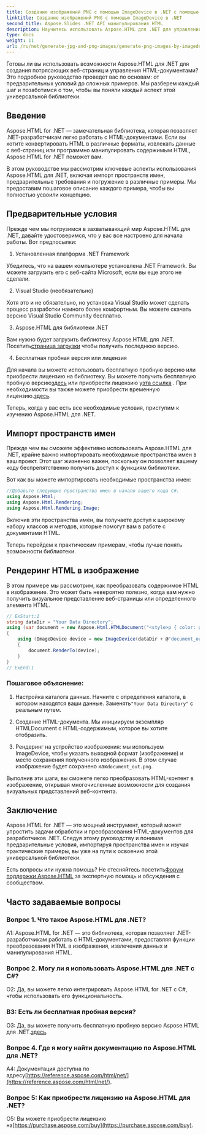 ```yaml
---
title: Создание изображений PNG с помощью ImageDevice в .NET с помощью Aspose.HTML
linktitle: Создание изображений PNG с помощью ImageDevice в .NET
second_title: Aspose.Slides .NET API манипулирования HTML
description: Научитесь использовать Aspose.HTML для .NET для управления HTML-документами, преобразования HTML в изображения и многого другого. Пошаговое руководство с часто задаваемыми вопросами.
type: docs
weight: 11
url: /ru/net/generate-jpg-and-png-images/generate-png-images-by-imagedevice/
---
```


Готовы ли вы использовать возможности Aspose.HTML для .NET для создания потрясающих веб-страниц и управления HTML-документами? Это подробное руководство проведет вас по основам: от предварительных условий до сложных примеров. Мы разберем каждый шаг и позаботимся о том, чтобы вы поняли каждый аспект этой универсальной библиотеки.

## Введение

Aspose.HTML for .NET — замечательная библиотека, которая позволяет .NET-разработчикам легко работать с HTML-документами. Если вы хотите конвертировать HTML в различные форматы, извлекать данные с веб-страниц или программно манипулировать содержимым HTML, Aspose.HTML for .NET поможет вам.

В этом руководстве мы рассмотрим ключевые аспекты использования Aspose.HTML для .NET, включая импорт пространств имен, предварительные требования и погружение в различные примеры. Мы предоставим пошаговое описание каждого примера, чтобы вы полностью усвоили концепцию.

## Предварительные условия

Прежде чем мы погрузимся в захватывающий мир Aspose.HTML для .NET, давайте удостоверимся, что у вас все настроено для начала работы. Вот предпосылки:

1. Установленная платформа .NET Framework

Убедитесь, что на вашем компьютере установлена .NET Framework. Вы можете загрузить его с веб-сайта Microsoft, если вы еще этого не сделали.

2. Visual Studio (необязательно)

Хотя это и не обязательно, но установка Visual Studio может сделать процесс разработки намного более комфортным. Вы можете скачать версию Visual Studio Community бесплатно.

3. Aspose.HTML для библиотеки .NET

 Вам нужно будет загрузить библиотеку Aspose.HTML для .NET. Посетить[страница загрузки](https://releases.aspose.com/html/net/) чтобы получить последнюю версию.

4. Бесплатная пробная версия или лицензия

 Для начала вы можете использовать бесплатную пробную версию или приобрести лицензию на библиотеку. Вы можете получить бесплатную пробную версию[здесь](https://releases.aspose.com/) или приобрести лицензию у[эта ссылка](https://purchase.aspose.com/buy) . При необходимости вы также можете приобрести временную лицензию.[здесь](https://purchase.aspose.com/temporary-license/).

Теперь, когда у вас есть все необходимые условия, приступим к изучению Aspose.HTML для .NET.

## Импорт пространств имен

Прежде чем вы сможете эффективно использовать Aspose.HTML для .NET, крайне важно импортировать необходимые пространства имен в ваш проект. Этот шаг жизненно важен, поскольку он позволяет вашему коду беспрепятственно получить доступ к функциям библиотеки.

Вот как вы можете импортировать необходимые пространства имен:

```csharp
//Добавьте следующие пространства имен в начало вашего кода C#.
using Aspose.Html;
using Aspose.Html.Rendering;
using Aspose.Html.Rendering.Image;
```

Включив эти пространства имен, вы получаете доступ к широкому набору классов и методов, которые помогут вам в работе с документами HTML.

Теперь перейдем к практическим примерам, чтобы лучше понять возможности библиотеки.

## Рендеринг HTML в изображение

В этом примере мы рассмотрим, как преобразовать содержимое HTML в изображение. Это может быть невероятно полезно, когда вам нужно получить визуальное представление веб-страницы или определенного элемента HTML.

```csharp
// ExStart:1
string dataDir = "Your Data Directory";
using (var document = new Aspose.Html.HTMLDocument("<style>p { color: green; }</style><p>my first paragraph</p>", @"c:\work\"))
{
    using (ImageDevice device = new ImageDevice(dataDir + @"document_out.png"))
    {
        document.RenderTo(device);
    }
}
// ExEnd:1
```

### Пошаговое объяснение:

1.  Настройка каталога данных. Начните с определения каталога, в котором находятся ваши данные. Заменять`"Your Data Directory"` с реальным путем.

2. Создание HTML-документа. Мы инициируем экземпляр HTMLDocument с HTML-содержимым, которое вы хотите отобразить.

3.  Рендеринг на устройство изображения: мы используем ImageDevice, чтобы указать выходной формат (изображение) и место сохранения полученного изображения. В этом случае изображение будет сохранено как`document_out.png`.

Выполнив эти шаги, вы сможете легко преобразовать HTML-контент в изображение, открывая многочисленные возможности для создания визуальных представлений веб-контента.

## Заключение

Aspose.HTML for .NET — это мощный инструмент, который может упростить задачи обработки и преобразования HTML-документов для разработчиков .NET. Следуя этому руководству и понимая предварительные условия, импортируя пространства имен и изучая практические примеры, вы уже на пути к освоению этой универсальной библиотеки.

 Есть вопросы или нужна помощь? Не стесняйтесь посетить[Форум поддержки Aspose.HTML](https://forum.aspose.com/) за экспертную помощь и обсуждения с сообществом.

## Часто задаваемые вопросы

### Вопрос 1. Что такое Aspose.HTML для .NET?

A1: Aspose.HTML for .NET — это библиотека, которая позволяет .NET-разработчикам работать с HTML-документами, предоставляя функции преобразования HTML в изображения, извлечения данных и манипулирования HTML.

### Вопрос 2. Могу ли я использовать Aspose.HTML для .NET с C#?

О2: Да, вы можете легко интегрировать Aspose.HTML for .NET с C#, чтобы использовать его функциональность.

### В3: Есть ли бесплатная пробная версия?

О3: Да, вы можете получить бесплатную пробную версию Aspose.HTML для .NET.[здесь](https://releases.aspose.com/).

### Вопрос 4. Где я могу найти документацию по Aspose.HTML для .NET?

 A4: Документация доступна по адресу[https://reference.aspose.com/html/net/](https://reference.aspose.com/html/net/).

### Вопрос 5: Как приобрести лицензию на Aspose.HTML для .NET?

 О5: Вы можете приобрести лицензию на[https://purchase.aspose.com/buy](https://purchase.aspose.com/buy).